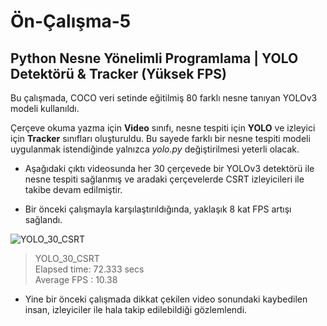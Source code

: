 # Ön-Çalışma-5
## Python Nesne Yönelimli Programlama | YOLO Detektörü & Tracker (Yüksek FPS)   

Bu çalışmada, COCO veri setinde eğitilmiş 80 farklı nesne tanıyan YOLOv3 modeli kullanıldı. 

Çerçeve okuma yazma için **Video** sınıfı, nesne tespiti için **YOLO** ve izleyici için **Tracker** sınıfları oluşturuldu. Bu sayede farklı bir nesne tespiti modeli uygulanmak istendiğinde yalnızca _yolo.py_ değiştirilmesi yeterli olacak.

- Aşağıdaki çıktı videosunda her 30 çerçevede bir YOLOv3 detektörü ile nesne tespiti sağlanmış ve aradaki çerçevelerde CSRT izleyicileri ile takibe devam edilmiştir.

- Bir önceki çalışmayla karşılaştırıldığında, yaklaşık 8 kat FPS artışı sağlandı.  

![YOLO_30_CSRT](videos/sample_YOLO_30_CSRT.gif) <br>

>YOLO_30_CSRT <br>
>Elapsed time: 72.333 secs <br>
>Average FPS : 10.38 <br>

- Yine bir önceki çalışmada dikkat çekilen video sonundaki kaybedilen insan, izleyiciler ile hala takip edilebildiği gözlemlendi.

